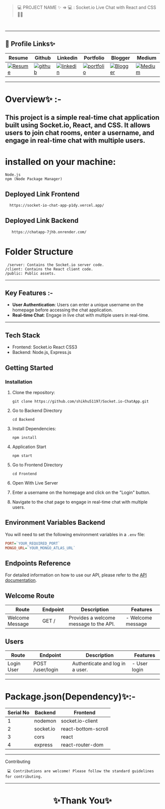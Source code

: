 > 💻 PROJECT NAME ✨ => 💻  :  Socket.io Live Chat with React and CSS 🧑‍🏫
<br>

---
## 🔗 Profile Links✨


| Resume | Github                                                                                                                                   | Linkedin                                                                                                                                                            | Portfolio                                                                                                                                    | Blogger                                                                                                                                                           | Medium                                                                                                                                    |
| ------------- | ---------------------------------------------------------------------------------------------------------------------------------------- | ------------------------------------------------------------------------------------------------------------------------------------------------------------------- | -------------------------------------------------------------------------------------------------------------------------------------------- | -------------------------------------------------------------------------------------------------------------------------------------------- | -------------------------------------------------------------------------------------------------------------------------------------------- |
| [![Resume](https://img.shields.io/badge/my_Resume-E75480?style=for-the-badge&logo=ko-fi&logoColor=white)](https://drive.google.com/file/d/1YE62u2ChjmlR-EKeqZ75UvFMg_KcY86T/view?usp=sharing) | [![github](https://img.shields.io/badge/github-1DA1F2?style=for-the-badge&logo=github&logoColor=white)](https://github.com/shikhu51197/)| [![linkedin](https://img.shields.io/badge/linkedin-0A66C2?style=for-the-badge&logo=linkedin&logoColor=white)](https://www.linkedin.com/in/shikha-gupta-12a2b5199) |[![portfolio](https://img.shields.io/badge/my_portfolio-18A303?style=for-the-badge&logo=ionic&logoColor=white)](https://shikhu51197.github.io/) |[![Blogger](https://img.shields.io/badge/Blogger-FE5A1D?style=for-the-badge&logo=Blogger&logoColor=white)](https://wwwartificial-intelligence.blogspot.com/) |[![Medium](https://img.shields.io/badge/Medium-000?style=for-the-badge&logo=Medium&logoColor=white)](https://medium.com/@sg780060) |  

---
# Overview✨ :-

This project is a simple real-time chat application built using Socket.io, React, and CSS. It allows users to join chat rooms, enter a username, and engage in real-time chat with multiple users.
---

# installed on your machine:

    Node.js
    npm (Node Package Manager)

## Deployed Link Frontend

```bash
  https://socket-io-chat-app-p1dy.vercel.app/
```

## Deployed Link Backend

```bash
   https://chatapp-7jhb.onrender.com/
```
# Folder Structure

     /server: Contains the Socket.io server code.
    /client: Contains the React client code.
    /public: Public assets.
    
---

## Key Features :-

- **User Authentication**: Users can enter a unique username on the homepage before accessing the chat application.
- **Real-time Chat**: Engage in live chat with multiple users in real-time.

---

## Tech Stack

- Frontend: Socket.io React CSS3
- Backend: Node.js, Express.js


## Getting Started

### Installation

1. Clone the repository:

   ```
   git clone https://github.com/shikhu51197/Socket.io-ChatApp.git
   ```
   
2. Go to Backend Directory
   ```
   cd Backend
   ```

3. Install Dependencies:
   ```
   npm install 
   ```

4. Application Start
   ```
   npm start
   ```

5. Go to Frontend Directory
   ```
   cd Frontend
   ```

6. Open With Live Server
7. Enter a username on the homepage and click on the "Login" button.
8. Navigate to the chat page to engage in real-time chat with multiple users.

## Environment Variables Backend

You will need to set the following environment variables in a `.env` file:

```ini
PORT=`YOUR_REQUIRED_PORT`
MONGO_URL=`YOUR_MONGO_ATLAS_URL`

```


## Endpoints Reference

For detailed information on how to use our API, please refer to the [API documentation](Backend/docs/ApiDocs.md).


## Welcome Route

| Route           | Endpoint | Description                            | Features          |
| --------------- | -------- | -------------------------------------- | ----------------- |
| Welcome Message | GET /    | Provides a welcome message to the API. | - Welcome message |

## Users

| Route           | Endpoint                       | Description                                                 | Features                               |
| --------------- | ------------------------------ | ----------------------------------------------------------- | -------------------------------------- |
| Login User      | POST /user/login               | Authenticate and log in a user.                                          | - User login             |

---

# Package.json(Dependency)✨:-

 | Serial No  | Backend  |  Frontend     |
| ----------- | ---------|-------------- |
| 1 | nodemon  | socket.io-client|
| 2 | socket.io  | react-bottom-scroll |
| 3 | cors  | react |
| 4 | express | react-router-dom |

---
    
Contributing

     💻 Contributions are welcome! Please follow the standard guidelines for contributing.
---


<h1 align="center">✨Thank You✨</h1>

 

